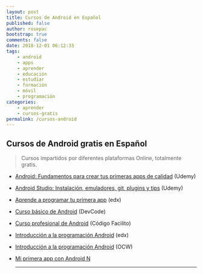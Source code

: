 ```yaml
---
layout: post
title: Cursos de Android en Español
published: false
author: rosepac
bootstrap: true
comments: false
date: 2018-12-01 06:12:33
tags:
    - android
    - apps
    - aprender
    - educación
    - estudiar
    - formación
    - móvil
    - programación
categories:
    - aprender
    - cursos-gratis
permalink: /cursos-android
---
```

## Cursos de Android gratis en Español

> Cursos impartidos por diferentes plataformas Online, totalmente gratis.

  * [Android: Fundamentos para crear tus primeras apps de calidad][1] (Udemy)
  * [Android Studio: Instalación, emuladores, git, plugins y tips][2] (Udemy)
  * [Aprende a programar tu primera app][3] (edx)
  * [Curso básico de Android][4] (DevCode)
  * [Curso profesional de Android][5] (Código Facilito)
  * [Introducción a la programación Android][6] (edx)
  * [Introducción a la programación Android][7] (OCW)
  * [Mi primera app con Android N][8]
  
    * * *

 [1]: https://www.udemy.com/fundamentos-de-android-para-crear-apps-de-calidad
 [2]: https://www.udemy.com/android-studio-instalacion-emuladores-git-plugins-y-tips
 [3]: https://www.edx.org/es/course/jugando-con-android-aprende-programar-tu-uamx-android301x-4
 [4]: https://devcode.la/cursos/curso-basico-de-android
 [5]: https://codigofacilito.com/cursos/android-profesional
 [6]: https://www.edx.org/es/course/android-introduccion-la-programacion-upvalenciax-aip201x-1
 [7]: https://campusvirtual.ull.es/ocw/course/view.php?id=130
 [8]: https://www.udemy.com/mi-primera-app-con-android-n